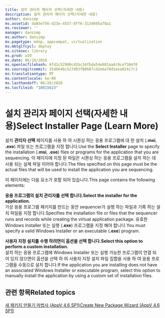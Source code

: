 ```yaml
---
title: 설치 관리자 페이지 선택(자세한 내용)
description: 설치 관리자 페이지 선택(자세한 내용)
author: dansimp
ms.assetid: da05e756-d23e-4557-8ff6-313d695a78a1
ms.reviewer: ''
manager: dansimp
ms.author: dansimp
ms.pagetype: mdop, appcompat, virtualization
ms.mktglfcycl: deploy
ms.sitesec: library
ms.prod: w10
ms.date: 06/16/2016
ms.openlocfilehash: 6fd1c52900cd2bc34fbda54e881aa4c9ce7304f0
ms.sourcegitcommit: 354664bc527d93f80687cd2eba70d1eea024c7c3
ms.translationtype: MT
ms.contentlocale: ko-KR
ms.lasthandoff: 06/26/2020
ms.locfileid: "10815623"
---
```

# <span data-ttu-id="410e3-103">설치 관리자 페이지 선택(자세한 내용)</span><span class="sxs-lookup"><span data-stu-id="410e3-103">Select Installer Page (Learn More)</span></span>


<span data-ttu-id="410e3-104">설치 **관리자 선택** 페이지를 사용 하 여 시퀀싱 하는 응용 프로그램에 대 한 설치 (**.msi**, **.exe**) 파일 또는 프로그램을 지정 합니다.</span><span class="sxs-lookup"><span data-stu-id="410e3-104">Use the **Select Installer** page to specify the installation (**.msi**, **.exe**) files or programs for the application that you are sequencing.</span></span> <span data-ttu-id="410e3-105">이 페이지에 지정 된 파일은 시퀀싱 하는 응용 프로그램을 설치 하는 데 사용 되는 실제 파일 이어야 합니다.</span><span class="sxs-lookup"><span data-stu-id="410e3-105">The files specified on this page must be the actual files that will be used to install the application you are sequencing.</span></span>

<span data-ttu-id="410e3-106">이 페이지에는 다음 요소가 포함 되어 있습니다.</span><span class="sxs-lookup"><span data-stu-id="410e3-106">This page contains the following elements:</span></span>

<a href="" id="select-the-installer-for-the-application-"></a>**<span data-ttu-id="410e3-107">응용 프로그램의 설치 관리자를 선택 합니다.</span><span class="sxs-lookup"><span data-stu-id="410e3-107">Select the installer for the application.</span></span>**  
<span data-ttu-id="410e3-108">가상 응용 프로그램 패키지를 만드는 동안 sequencer가 실행 하는 파일과 기록 하는 설치 파일을 지정 합니다.</span><span class="sxs-lookup"><span data-stu-id="410e3-108">Specifies the installation file or files that the sequencer runs and records while creating the virtual application package.</span></span> <span data-ttu-id="410e3-109">유효한 Windows Installer 또는 실행 (**.exe**) 프로그램을 지정 해야 합니다.</span><span class="sxs-lookup"><span data-stu-id="410e3-109">You must specify a valid Windows Installer or an executable (**.exe**) program.</span></span>

<a href="" id="select-this-option-to-perform-a-custom-installation-"></a>**<span data-ttu-id="410e3-110">사용자 지정 설치를 수행 하려면이 옵션을 선택 합니다.</span><span class="sxs-lookup"><span data-stu-id="410e3-110">Select this option to perform a custom installation.</span></span>**  
<span data-ttu-id="410e3-111">설치 하는 응용 프로그램에 Windows Installer 또는 실행 가능한 프로그램이 연결 되어 있지 않으면이 옵션을 선택 하 여 사용자 지정 설치 파일 집합을 사용 하 여 응용 프로그램을 수동으로 설치 합니다.</span><span class="sxs-lookup"><span data-stu-id="410e3-111">If the application you are installing does not have an associated Windows Installer or executable program, select this option to manually install the application by using a custom set of installation files.</span></span>

## <span data-ttu-id="410e3-112">관련 항목</span><span class="sxs-lookup"><span data-stu-id="410e3-112">Related topics</span></span>


[<span data-ttu-id="410e3-113">새 패키지 만들기 마법사 (AppV 4.6 SP1)</span><span class="sxs-lookup"><span data-stu-id="410e3-113">Create New Package Wizard (AppV 4.6 SP1)</span></span>](create-new-package-wizard---appv-46-sp1-.md)

 

 





